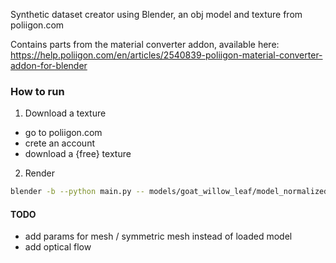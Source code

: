 Synthetic dataset creator using Blender, an obj model and texture from poliigon.com

Contains parts from the material converter addon, available here:
https://help.poliigon.com/en/articles/2540839-poliigon-material-converter-addon-for-blender

### How to run

1. Download a texture
- go to poliigon.com
- crete an account
- download a {free} texture

2. Render

```sh
blender -b --python main.py -- models/goat_willow_leaf/model_normalized.obj --material materials/GroundMoss001_3K --output_folder output
```

#### TODO
- add params for mesh / symmetric mesh instead of loaded model
- add optical flow

